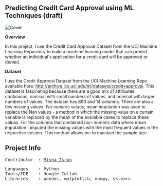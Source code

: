 ## **Predicting Credit Card Approval using ML Techniques (draft)**

![Cover](https://github.com/mishaisran/Projects/blob/master/Predicting%20Credit%20Card%20Approvals/Images/Cover_CCA.PNG)

**Overview**

In this project, I use the Credit Card Approval Dataset from the UCI Machine Learning Repository to build a machine learning model that can predict whether an individual's application for a credit card will be approved or denied.

**Dataset**

I use the Credit Approval Dataset from the UCI Machine Learning Repo available here: http://archive.ics.uci.edu/ml/datasets/credit+approval. This dataset is fascinating because there are a good mix of attributes: continuous, nominal with small numbers of values, and nominal with larger numbers of values. The dataset has 690 and 14 columns. There are also a few missing values. For numeric values, mean imputation was used to replace the Nan values - a method in which the missing value on a certain variable is replaced by the mean of the available cases to replace these values. For the columns that contained non-numeric data where mean imputation I imputed the missing values with the most frequent values in the respective column. This method allows me to maintain the sample size.

**Project Info**
---
<pre>
Contributor  : <a href=https://github.com/Al-Cap>Misha Isran</a>
</pre>

<pre>
Languages    : Python
Tools/IDE    : Google Collab
Libraries    : pandas, matplotlib, numpy, sklearn
</pre>
  </tbody>
</table>
